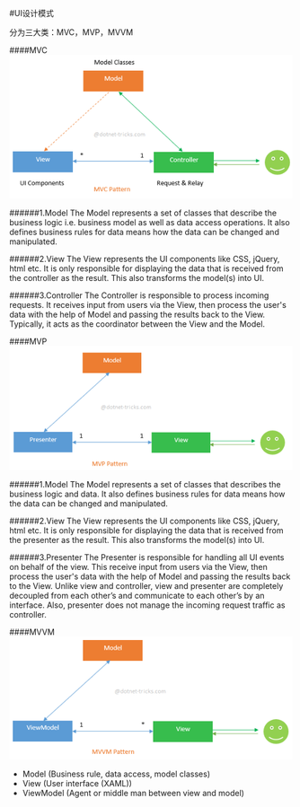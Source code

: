 #UI设计模式

分为三大类：MVC，MVP，MVVM

####MVC
![](/assets/mvcpattern.png)

######1.Model
The Model represents a set of classes that describe the business logic i.e. business model as well as data access operations. It also defines business rules for data means how the data can be changed and manipulated.

######2.View
The View represents the UI components like CSS, jQuery, html etc. It is only responsible for displaying the data that is received from the controller as the result. This also transforms the model(s) into UI.

######3.Controller
The Controller is responsible to process incoming requests. It receives input from users via the View, then process the user's data with the help of Model and passing the results back to the View. Typically, it acts as the coordinator between the View and the Model.

####MVP
![](/assets/mvppattern.png)

######1.Model
The Model represents a set of classes that describes the business logic and data. It also defines business rules for data means how the data can be changed and manipulated.

######2.View
The View represents the UI components like CSS, jQuery, html etc. It is only responsible for displaying the data that is received from the presenter as the result. This also transforms the model(s) into UI.

######3.Presenter
The Presenter is responsible for handling all UI events on behalf of the view. This receive input from users via the View, then process the user's data with the help of Model and passing the results back to the View. Unlike view and controller, view and presenter are completely decoupled from each other’s and communicate to each other’s by an interface.
Also, presenter does not manage the incoming request traffic as controller.

####MVVM
![](/assets/mvvmpattern.png)

* Model (Business rule, data access, model classes)
* View (User interface (XAML))
* ViewModel (Agent or middle man between view and model)